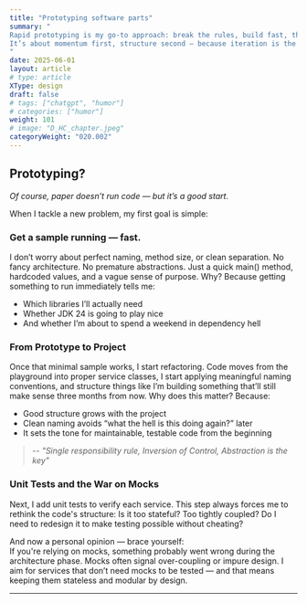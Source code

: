 ```yaml
---
title: "Prototyping software parts"
summary: "
Rapid prototyping is my go-to approach: break the rules, build fast, then refactor once it works.
It’s about momentum first, structure second — because iteration is the process.
"
date: 2025-06-01
layout: article
# type: article
XType: design
draft: false
# tags: ["chatgpt", "humor"]
# categories: ["humor"]
weight: 101
# image: "D_HC_chapter.jpeg"
categoryWeight: "020.002"
---
```

## Prototyping?
*Of course, paper doesn’t run code — but it’s a good start.*

When I tackle a new problem, my first goal is simple:

### Get a sample running — fast.
I don’t worry about perfect naming, method size, or clean separation. No fancy architecture. No premature abstractions.
Just a quick main() method, hardcoded values, and a vague sense of purpose. Why?
Because getting something to run immediately tells me:
* Which libraries I’ll actually need
* Whether JDK 24 is going to play nice
* And whether I’m about to spend a weekend in dependency hell

### From Prototype to Project
Once that minimal sample works, I start refactoring. Code moves from the playground into proper service classes,
I start applying meaningful naming conventions, and structure things like I’m building something that’ll still
make sense three months from now. Why does this matter? Because:
* Good structure grows with the project
* Clean naming avoids “what the hell is this doing again?” later
* It sets the tone for maintainable, testable code from the beginning

> -- <cite>"Single responsibility rule, Inversion of Control, Abstraction is the key"</cite>

### Unit Tests and the War on Mocks
Next, I add unit tests to verify each service. This step always forces me to rethink the code's structure:
Is it too stateful? Too tightly coupled? Do I need to redesign it to make testing possible without cheating?

And now a personal opinion — brace yourself:<br>
If you're relying on mocks, something probably went wrong during the architecture phase.
Mocks often signal over-coupling or impure design. I aim for services that don’t need mocks to be tested —
and that means keeping them stateless and modular by design.

---
